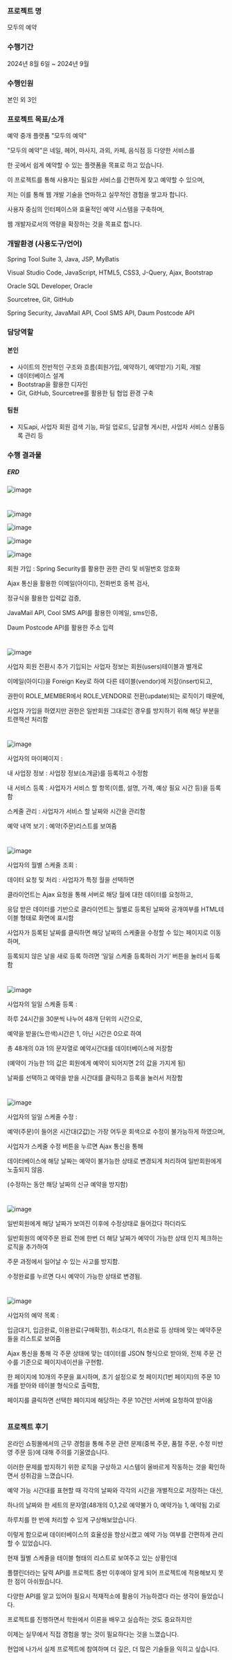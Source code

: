 ### 프로젝트 명	 
 모두의 예약

### 수행기간	
2024년 8월 6일 ~ 2024년 9월 

### 수행인원	 
본인 외 3인 

### 프로젝트 목표/소개	
예약 중개 플랫폼 "모두의 예약"

"모두의 예약"은 네일, 헤어, 마사지, 과외, 카페, 음식점 등 다양한 서비스를 

한 곳에서 쉽게 예약할 수 있는 플랫폼을 목표로 하고 있습니다. 

이 프로젝트를 통해 사용자는 필요한 서비스를 간편하게 찾고 예약할 수 있으며, 

저는 이를 통해 웹 개발 기술을 연마하고 실무적인 경험을 쌓고자 합니다. 

사용자 중심의 인터페이스와 효율적인 예약 시스템을 구축하며, 

웹 개발자로서의 역량을 확장하는 것을 목표로 합니다.


### 개발환경 (사용도구/언어)	
Spring Tool Suite 3, Java, JSP, MyBatis

Visual Studio Code, JavaScript, HTML5, CSS3, J-Query, Ajax, Bootstrap

Oracle SQL Developer, Oracle

Sourcetree, Git, GitHub 

Spring Security, JavaMail API, Cool SMS API, Daum Postcode API


### 담당역할	 

#### 본인
- 사이트의 전반적인 구조와 흐름(회원가입, 예약하기, 예약받기) 기획, 개발
- 데이터베이스 설계
- Bootstrap을 활용한 디자인
- Git, GitHub, Sourcetree를 활용한 팀 협업 환경 구축
  
#### 팀원
- 지도api, 사업자 회원 검색 기능, 파일 업로드, 답글형 게시판, 사업자 서비스 상품등록 관리 등



### 수행 결과물

##### ERD
![image](https://github.com/user-attachments/assets/5cf38545-eec2-454f-9e09-c944ce9a690a)

#


![image](https://github.com/user-attachments/assets/18fdda4c-2ec2-4e95-9ded-1d88eda6c63a)

![image](https://github.com/user-attachments/assets/8e673ed5-092b-49fb-bc7e-eec149b8132f)

![image](https://github.com/user-attachments/assets/347ee299-ad18-4b56-9706-faee2a1a56c4)

![image](https://github.com/user-attachments/assets/22df4f54-bd12-4673-a66f-ac2667f7bd98)

회원 가입 : Spring Security를 활용한 권한 관리 및 비밀번호 암호화

Ajax 통신을 활용한 이메일(아이디), 전화번호 중복 검사,

정규식을 활용한 입력값 검증, 

JavaMail API, Cool SMS API를 활용한 이메일, sms인증,

Daum Postcode API를 활용한 주소 입력


#

![image](https://github.com/user-attachments/assets/1335cc69-fdc9-4a61-bb3c-5583546b1f0c)

사업자 회원 전환시 추가 기입되는 사업자 정보는 회원(users)테이블과 별개로 

이메일(아이디)을 Foreign Key로 하여 다른 테이블(vendor)에 저장(insert)되고, 

권한이 ROLE_MEMBER에서 ROLE_VENDOR로 전환(update)되는 로직이기 때문에, 

사업자 가입을 하였지만 권한은 일반회원 그대로인 경우를 방지하기 위해 해당 부분을 트랜잭션 처리함

#

![image](https://github.com/user-attachments/assets/30d33139-7fa4-47ce-a0e2-8c166bbb6b80)

사업자의 마이페이지 :

내 사업장 정보 : 사업장 정보(소개글)를 등록하고 수정함

내 서비스 등록 : 사업자가 서비스 할 항목(이름, 설명, 가격, 예상 필요 시간 등)을 등록함

스케줄 관리 : 사업자가 서비스 할 날짜와 시간을 관리함

예약 내역 보기 : 예약(주문)리스트를 보여줌

#

![image](https://github.com/user-attachments/assets/6c053158-6994-43b5-ba34-bc004313e009)

사업자의 월별 스케줄 조회 :

 데이터 요청 및 처리 : 사업자가 특정 월을 선택하면 
 
 클라이언트는 Ajax 요청을 통해 서버로 해당 월에 대한 데이터를 요청하고, 
 
 응답 받은 데이터를 기반으로 클라이언트는 월별로 등록된 날짜와 공개여부를 HTML테이블 형태로 화면에 표시함
 
 사업자가 등록된 날짜를 클릭하면 해당 날짜의 스케줄을 수정할 수 있는 페이지로 이동하며, 
 
 등록되지 않은 날을 새로 등록 하려면 ‘일일 스케줄 등록하러 가기’ 버튼을 눌러서 등록함

#

![image](https://github.com/user-attachments/assets/06f48fb4-8ad4-4a16-914a-79f958e056e1)

사업자의 일일 스케줄 등록 :

하루 24시간을 30분씩 나누어 48개 단위의 시간으로, 

예약을 받을(노란색)시간은 1, 아닌 시간은 0으로 하여 

총 48개의 0과 1의 문자열로 예약시간대를 데이터베이스에 저장함

(예약이 가능한 1의 값은 회원에게 예약이 되어지면 2의 값을 가지게 됨)

날짜를 선택하고 예약을 받을 시간대를 클릭하고 등록을 눌러서 저장함

#

![image](https://github.com/user-attachments/assets/31a3d23f-f973-4e8a-98b5-d25ce4cb2657)

사업자의 일일 스케줄 수정 :

예약(주문)이 들어온 시간대(2값)는 가장 어두운 회색으로 수정이 불가능하게 하였으며, 

사업자가 스케줄 수정 버튼을 누르면 Ajax 통신을 통해 

데이터베이스에 해당 날짜는 예약이 불가능한 상태로 변경되게 처리하여 일반회원에게 노출되지 않음.

(수정하는 동안 해당 날짜의 신규 예약을 방지함)

#

![image](https://github.com/user-attachments/assets/f5bda973-1917-4689-a8d8-706ac1f86b32)

일반회원에게 해당 날짜가 보여진 이후에 수정상태로 들어갔다 하더라도 

일반회원의 예약주문 완료 전에 한번 더 해당 날짜가 예약이 가능한 상태 인지 체크하는 로직을 추가하여 

주문 과정에서 일어날 수 있는 사고를 방지함. 

수정완료를 누르면 다시 예약이 가능한 상태로 변경됨. 

#

![image](https://github.com/user-attachments/assets/53debb82-3149-409f-98de-25be271b68c9)

사업자의 예약 목록 :

 입금대기, 입금완료, 이용완료(구매확정), 취소대기, 취소완료 등 상태에 맞는 예약주문들을 리스트로 보여줌
 
Ajax 통신을 통해 각 주문 상태에 맞는 데이터를 JSON 형식으로 받아와, 전체 주문 건수를 기준으로 페이지네이션을 구현함. 

 한 페이지에 10개의 주문을 표시하며, 초기 설정으로 첫 페이지(1번 페이지)의 주문 10개를 받아와 테이블 형식으로 출력함, 
 
 페이지를 클릭하면 선택한 페이지에 해당하는 주문 10건만 서버에 요청하여 받아옴

#

### 프로젝트 후기

온라인 쇼핑몰에서의 근무 경험을 통해 주문 관련 문제(중복 주문, 품절 주문, 수정 미반영 주문 등)에 대해 주의를 기울였습니다. 

이러한 문제를 방지하기 위한 로직을 구상하고 시스템이 올바르게 작동하는 것을 확인하면서 성취감을 느꼈습니다.

 예약 가능 시간대를 표현할 때 각각의 날짜와 각각의 시간을 개별적으로 저장하는 대신, 
 
하나의 날짜와 한 세트의 문자열(48개의 0,1,2로 예약불가 0, 예약가능 1, 예약됨 2)로 

하루치를 한 번에 처리할 수 있게 구상해보았습니다. 

이렇게 함으로써 데이터베이스의 효율성을 향상시켰고 예약 가능 여부를 간편하게 관리할 수 있었습니다.

 현재 월별 스케줄을 테이블 형태의 리스트로 보여주고 있는 상황인데 
 
풀캘린더라는 달력 API를 프로젝트 중반 이후에야 알게 되어 프로젝트에 적용해보지 못한 점이 아쉬웠습니다. 

다양한 API를 알고 있어야 필요시 적재적소에 활용이 가능하겠다 라는 생각이 들었습니다. 

프로젝트를 진행하면서 학원에서 이론을 배우고 실습하는 것도 중요하지만 

이제는 실무에서 직접 경험을 쌓는 것이 필요하다는 것을 느꼈습니다. 

현업에 나가서 실제 프로젝트에 참여하며 더 깊은, 더 많은 기술들을 익히고 싶습니다.

